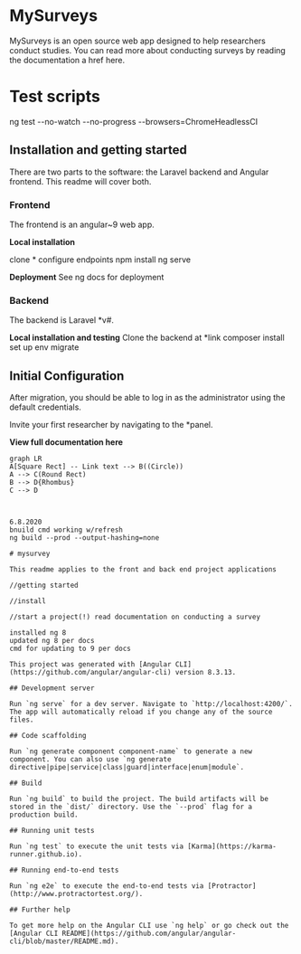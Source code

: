 # MySurveys

MySurveys is an open source web app designed to help researchers conduct studies. You can read more about conducting surveys by reading the documentation a href here.

# Test scripts

ng test --no-watch --no-progress --browsers=ChromeHeadlessCI

## Installation and getting started

There are two parts to the software: the Laravel backend and Angular frontend. This readme will cover both.

### Frontend

The frontend is an angular~9 web app.

**Local installation**

clone \*
configure endpoints
npm install
ng serve

**Deployment**
See ng docs for deployment

### Backend

The backend is Laravel \*v#.

**Local installation and testing**
Clone the backend at \*link
composer install
set up env
migrate

## Initial Configuration

After migration, you should be able to log in as the administrator using the default credentials.

Invite your first researcher by navigating to the \*panel.

**View full documentation here**

```mermaid
graph LR
A[Square Rect] -- Link text --> B((Circle))
A --> C(Round Rect)
B --> D{Rhombus}
C --> D



6.8.2020
bnuild cmd working w/refresh
ng build --prod --output-hashing=none

# mysurvey

This readme applies to the front and back end project applications

//getting started

//install

//start a project(!) read documentation on conducting a survey

installed ng 8
updated ng 8 per docs
cmd for updating to 9 per docs

This project was generated with [Angular CLI](https://github.com/angular/angular-cli) version 8.3.13.

## Development server

Run `ng serve` for a dev server. Navigate to `http://localhost:4200/`. The app will automatically reload if you change any of the source files.

## Code scaffolding

Run `ng generate component component-name` to generate a new component. You can also use `ng generate directive|pipe|service|class|guard|interface|enum|module`.

## Build

Run `ng build` to build the project. The build artifacts will be stored in the `dist/` directory. Use the `--prod` flag for a production build.

## Running unit tests

Run `ng test` to execute the unit tests via [Karma](https://karma-runner.github.io).

## Running end-to-end tests

Run `ng e2e` to execute the end-to-end tests via [Protractor](http://www.protractortest.org/).

## Further help

To get more help on the Angular CLI use `ng help` or go check out the [Angular CLI README](https://github.com/angular/angular-cli/blob/master/README.md).
```

